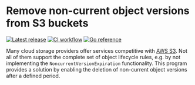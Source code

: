 # Remove non-current object versions from S3 buckets

[![Latest release](https://img.shields.io/github/v/release/hansmi/s3-object-cleanup)][releases]
[![CI workflow](https://github.com/hansmi/s3-object-cleanup/actions/workflows/ci.yaml/badge.svg)](https://github.com/hansmi/s3-object-cleanup/actions/workflows/ci.yaml)
[![Go reference](https://pkg.go.dev/badge/github.com/hansmi/s3-object-cleanup.svg)](https://pkg.go.dev/github.com/hansmi/s3-object-cleanup)

Many cloud storage providers offer services competitive with [AWS
S3](https://aws.amazon.com/s3/). Not all of them support the complete set of
object lifecycle rules, e.g. by not implementing the
`NoncurrentVersionExpiration` functionality. This program provides a solution
by enabling the deletion of non-current object versions after a defined period.

[releases]: https://github.com/hansmi/s3-object-cleanup/releases/latest

<!-- vim: set sw=2 sts=2 et : -->
